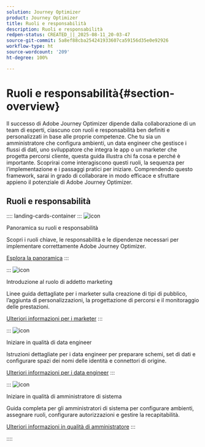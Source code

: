 ```yaml
---
solution: Journey Optimizer
product: Journey Optimizer
title: Ruoli e responsabilità
description: Ruoli e responsabilità
redpen-status: CREATED_||_2025-08-11_20-03-47
source-git-commit: 5a8ef88cba254241933607ca59156d35e0e92926
workflow-type: ht
source-wordcount: '209'
ht-degree: 100%

---
```



# Ruoli e responsabilità{#section-overview}

Il successo di Adobe Journey Optimizer dipende dalla collaborazione di un team di esperti, ciascuno con ruoli e responsabilità ben definiti e personalizzati in base alle proprie competenze. Che tu sia un amministratore che configura ambienti, un data engineer che gestisce i flussi di dati, uno sviluppatore che integra le app o un marketer che progetta percorsi cliente, questa guida illustra chi fa cosa e perché è importante. Scoprirai come interagiscono questi ruoli, la sequenza per l’implementazione e i passaggi pratici per iniziare. Comprendendo questo framework, sarai in grado di collaborare in modo efficace e sfruttare appieno il potenziale di Adobe Journey Optimizer.

## Ruoli e responsabilità

:::: landing-cards-container
:::
![icon](https://cdn.experienceleague.adobe.com/icons/book.svg)

Panoramica su ruoli e responsabilità

Scopri i ruoli chiave, le responsabilità e le dipendenze necessari per implementare correttamente Adobe Journey Optimizer.

[Esplora la panoramica](../using/start/quick-start.md)
:::

:::
![icon](https://cdn.experienceleague.adobe.com/icons/bullseye.svg)

Introduzione al ruolo di addetto marketing

Linee guida dettagliate per i marketer sulla creazione di tipi di pubblico, l’aggiunta di personalizzazioni, la progettazione di percorsi e il monitoraggio delle prestazioni.

[Ulteriori informazioni per i marketer](../using/start/path/marketer.md)
:::

:::
![icon](https://cdn.experienceleague.adobe.com/icons/code-branch.svg)

Iniziare in qualità di data engineer

Istruzioni dettagliate per i data engineer per preparare schemi, set di dati e configurare spazi dei nomi delle identità e connettori di origine.

[Ulteriori informazioni per i data engineer](../using/start/path/data-engineer.md)
:::

:::
![icon](https://cdn.experienceleague.adobe.com/icons/gear.svg)

Iniziare in qualità di amministratore di sistema

Guida completa per gli amministratori di sistema per configurare ambienti, assegnare ruoli, configurare autorizzazioni e gestire la recapitabilità.

[Ulteriori informazioni in qualità di amministratore](../using/start/path/administrator.md)
:::

::::

